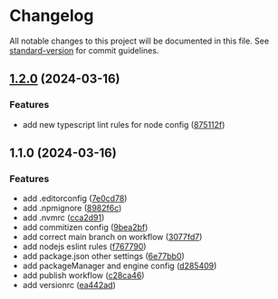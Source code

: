 # Changelog

All notable changes to this project will be documented in this file. See [standard-version](https://github.com/conventional-changelog/standard-version) for commit guidelines.

## [1.2.0](https://github.com/usechark/eslint-config/compare/v1.1.0...v1.2.0) (2024-03-16)


### Features

* add new typescript lint rules for node config ([875112f](https://github.com/usechark/eslint-config/commit/875112f40d602a7dc9448e2497341a162fe3295b))

## 1.1.0 (2024-03-16)


### Features

* add .editorconfig ([7e0cd78](https://github.com/usechark/eslint-config/commit/7e0cd78f341332f190062f25b84750d797c79444))
* add .npmignore ([8982f6c](https://github.com/usechark/eslint-config/commit/8982f6c5dbe9f460fc939e6d6c0916fa81fcbef2))
* add .nvmrc ([cca2d91](https://github.com/usechark/eslint-config/commit/cca2d917e634387141500e8ef05d4401bbdde1cd))
* add commitizen config ([9bea2bf](https://github.com/usechark/eslint-config/commit/9bea2bf6e4e20456b5eadb3f785d6c3eeee3a6ca))
* add correct main branch on workflow ([3077fd7](https://github.com/usechark/eslint-config/commit/3077fd7a3e239f2df3f36774e5b35a2231701901))
* add nodejs eslint rules ([f767790](https://github.com/usechark/eslint-config/commit/f767790a61b10917c28f97b30f99fd1d35f1bbbf))
* add package.json other settings ([6e77bb0](https://github.com/usechark/eslint-config/commit/6e77bb01174e94b120b3ae5cc1dacb9d67aa7202))
* add packageManager and engine config ([d285409](https://github.com/usechark/eslint-config/commit/d285409f7e6aa8fda53ffe1f3767bb33519739d9))
* add publish workflow ([c28ca46](https://github.com/usechark/eslint-config/commit/c28ca46c53cd9dd329dfad4ff4fccfee8dd1b684))
* add versionrc ([ea442ad](https://github.com/usechark/eslint-config/commit/ea442adc86f9a262ec24c64092c879100f684895))
